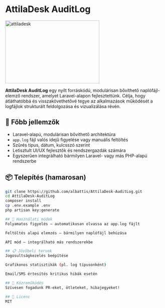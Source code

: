 # AttilaDesk AuditLog

<img width="300" height="200" alt="attiladesk" src="https://github.com/user-attachments/assets/9ca1ba93-7abf-427e-8c61-d24d5181698e" />

**AttilaDesk AuditLog** egy nyílt forráskódú, modulárisan bővíthető naplófájl-elemző rendszer, amelyet Laravel-alapon fejlesztettünk. Célja, hogy átláthatóbbá és visszakövethetővé tegye az alkalmazások működését a logfájlok strukturált feldolgozása és vizualizálása révén.

## 🔧 Főbb jellemzők

- Laravel-alapú, modulárisan bővíthető architektúra
- `app.log` fájl valós idejű figyelése vagy manuális feltöltés
- Szűrés típus, dátum, kulcsszó szerint
- Letisztult UI/UX fejlesztők és rendszergazdák számára
- Egyszerűen integrálható bármilyen Laravel- vagy más PHP-alapú rendszerbe

## 📦 Telepítés (hamarosan)

```bash
git clone https://github.com/albattis/AttilaDesk-AuditLog.git
cd AttilaDesk-AuditLog
composer install
cp .env.example .env
php artisan key:generate

## 🚀 Használati módok
Folyamatos figyelés – automatikusan olvassa az app.log fájlt

Feltöltés alapú elemzés – bármilyen naplófájl behúzása

API mód – integrálható más rendszerekbe

## 📋 Jövőbeli tervek
Jogosultságkezelés beépítése

Grafikonos statisztikák (pl. log típusonként)

Email/SMS értesítés kritikus hibák esetén

## 🤝 Közreműködés
Szívesen fogadunk PR-eket, ötleteket, hibajegyeket!

## 📜 Licenc
MIT

